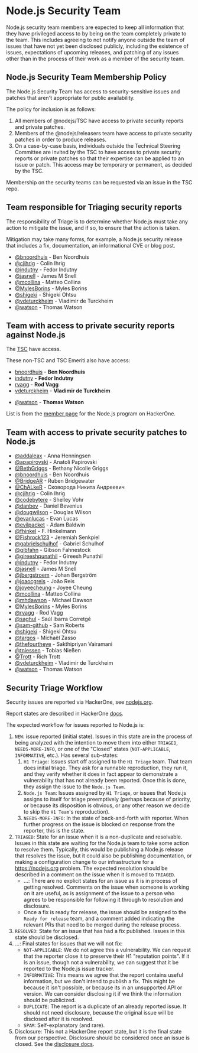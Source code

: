 # Node.js Security Team

Node.js security team members are expected to keep all information that they have
privileged access to by being on the team completely private to the team. This
includes agreeing to not notify anyone outside the team of issues that have not
yet been disclosed publicly, including the existence of issues, expectations of
upcoming releases, and patching of any issues other than in the process of their
work as a member of the security team.

## Node.js Security Team Membership Policy

The Node.js Security Team has access to security-sensitive issues and patches
that aren't appropriate for public availability.

The policy for inclusion is as follows:

1. All members of @nodejs/TSC have access to private security reports and
   private patches.
2. Members of the @nodejs/releasers team
   have access to private security patches in order to produce releases.
3. On a case-by-case basis, individuals outside the Technical Steering
   Committee are invited by the TSC to have access to private security reports
   or private patches so that their expertise can be applied to an issue or
   patch. This access may be temporary or permanent, as decided by the TSC.

Membership on the security teams can be requested via an issue in the TSC repo.

## Team responsible for Triaging security reports

The responsibility of Triage is to determine whether Node.js must take any
action to mitigate the issue, and if so, to ensure that the action is taken.

Mitigation may take many forms, for example, a Node.js security release that
includes a fix, documentation, an informational CVE or blog post.

<!-- ncu-team-sync.team(nodejs/security-triage) -->

- [@bnoordhuis](https://github.com/bnoordhuis) - Ben Noordhuis
- [@cjihrig](https://github.com/cjihrig) - Colin Ihrig
- [@indutny](https://github.com/indutny) - Fedor Indutny
- [@jasnell](https://github.com/jasnell) - James M Snell
- [@mcollina](https://github.com/mcollina) - Matteo Collina
- [@MylesBorins](https://github.com/MylesBorins) - Myles Borins
- [@shigeki](https://github.com/shigeki) - Shigeki Ohtsu
- [@vdeturckheim](https://github.com/vdeturckheim) - Vladimir de Turckheim
- [@watson](https://github.com/watson) - Thomas Watson

<!-- ncu-team-sync end -->

## Team with access to private security reports against Node.js

The [TSC](https://github.com/nodejs/node#tsc-technical-steering-committee)
have access.

These non-TSC and TSC Emeriti also have access:
* [bnoordhuis](https://github.com/bnoordhuis) - **Ben Noordhuis**
* [indutny](https://github.com/indutny) - **Fedor Indutny**
* [rvagg](https://github.com/rvagg) - **Rod Vagg**
* [vdeturckheim](https://github.com/vdeturckheim) - **Vladimir de Turckheim**
- [@watson](https://github.com/watson) - **Thomas Watson**

List is from the [member page](https://hackerone.com/nodejs/team_members) for
the Node.js program on HackerOne.

## Team with access to private security patches to Node.js

<!-- ncu-team-sync.team(nodejs-private/security) -->

- [@addaleax](https://github.com/addaleax) - Anna Henningsen
- [@apapirovski](https://github.com/apapirovski) - Anatoli Papirovski
- [@BethGriggs](https://github.com/BethGriggs) - Bethany Nicolle Griggs
- [@bnoordhuis](https://github.com/bnoordhuis) - Ben Noordhuis
- [@BridgeAR](https://github.com/BridgeAR) - Ruben Bridgewater
- [@ChALkeR](https://github.com/ChALkeR) - Сковорода Никита Андреевич
- [@cjihrig](https://github.com/cjihrig) - Colin Ihrig
- [@codebytere](https://github.com/codebytere) - Shelley Vohr
- [@danbev](https://github.com/danbev) - Daniel Bevenius
- [@dougwilson](https://github.com/dougwilson) - Douglas Wilson
- [@evanlucas](https://github.com/evanlucas) - Evan Lucas
- [@evilpacket](https://github.com/evilpacket) - Adam Baldwin
- [@fhinkel](https://github.com/fhinkel) - F. Hinkelmann
- [@Fishrock123](https://github.com/Fishrock123) - Jeremiah Senkpiel
- [@gabrielschulhof](https://github.com/gabrielschulhof) - Gabriel Schulhof
- [@gibfahn](https://github.com/gibfahn) - Gibson Fahnestock
- [@gireeshpunathil](https://github.com/gireeshpunathil) - Gireesh Punathil
- [@indutny](https://github.com/indutny) - Fedor Indutny
- [@jasnell](https://github.com/jasnell) - James M Snell
- [@jbergstroem](https://github.com/jbergstroem) - Johan Bergström
- [@joaocgreis](https://github.com/joaocgreis) - João Reis
- [@joyeecheung](https://github.com/joyeecheung) - Joyee Cheung
- [@mcollina](https://github.com/mcollina) - Matteo Collina
- [@mhdawson](https://github.com/mhdawson) - Michael Dawson
- [@MylesBorins](https://github.com/MylesBorins) - Myles Borins
- [@rvagg](https://github.com/rvagg) - Rod Vagg
- [@saghul](https://github.com/saghul) - Saúl Ibarra Corretgé
- [@sam-github](https://github.com/sam-github) - Sam Roberts
- [@shigeki](https://github.com/shigeki) - Shigeki Ohtsu
- [@targos](https://github.com/targos) - Michaël Zasso
- [@thefourtheye](https://github.com/thefourtheye) - Sakthipriyan Vairamani
- [@tniessen](https://github.com/tniessen) - Tobias Nießen
- [@Trott](https://github.com/Trott) - Rich Trott
- [@vdeturckheim](https://github.com/vdeturckheim) - Vladimir de Turckheim
- [@watson](https://github.com/watson) - Thomas Watson

<!-- ncu-team-sync end -->

## Security Triage Workflow

Security issues are reported via HackerOne, see [nodejs.org](https://nodejs.org/en/security/#reporting-a-bug-in-node-js).

Report states are described in HackerOne [docs](https://docs.hackerone.com/programs/report-states.html).

The expected workflow for issues reported to Node.js is:

1. `NEW`: issue reported (initial state).  Issues in this state are in the
   process of being analyzed with the intention to move them into either
   `TRIAGED`, `NEEDS-MORE-INFO`, or one of the "Closed" states
   (`NOT-APPLICABLE`, `INFORMATIVE`, etc.). Has several sub-states:
   1. `H1 Triage`: Issues start off assigned to the `H1 Triage` team. That team
      does initial triage. They ask for a runnable reproduction, they run it,
      and they verify whether it does in fact appear to demonstrate a
      vulnerability that has not already been reported. Once this is done, they
      assign the issue to the `Node.js Team`.
   2. `Node.js Team`: Issues assigned by `H1 Triage`, or issues that Node.js
      assigns to itself for triage preemptively (perhaps because of priority, or
      because its disposition is obvious, or any other reason we decide to
      skip the `H1 Team`'s reproduction).
   3. `NEEDS-MORE-INFO`: In the state of back-and-forth with reporter.
      When further progress on the issue is blocked on response from the reporter,
      this is the state.
2. `TRIAGED`: State for an issue when it is a non-duplicate and resolvable.
   Issues in this state are waiting for the Node.js team to take some action to
   resolve them. Typically, this would be publishing a Node.js release that
   resolves the issue, but it could also be publishing documentation, or making
   a configuration change to our infrastructure for a https://nodejs.org
   problem. The expected resolution should be described in a comment on the
   issue when it is moved to `TRIAGED`.
   - ...: There are no explicit states for an issue as it is in process of
     getting resolved. Comments on the issue when someone is working on it are
     useful, as is assignment of the issue to a person who agrees to be
     responsible for following it through to resolution and disclosure.
   - Once a fix is ready for release, the issue should be assigned to the
     `Ready for release` team, and a comment added indicating the relevant PRs that
     need to be merged during the release process.
5. `RESOLVED`: State for an issue that has had a fix published. Issues in this
   state should be disclosed.
6. ...: Final states for issues that we will not fix:
   - `NOT-APPLICABLE`: We do not agree this a vulnerability. We can request
     that the reporter close it to preserve their H1 "reputation points".  If
     it is an issue, though not a vulnerability, we can suggest that it be
     reported to the Node.js issue tracker.
   - `INFORMATIVE`: This means we agree that the report contains useful
     information, but we don't intend to publish a fix. This might be because
     it isn't possible, or because its in an unsupported API or version. We
     can consider disclosing it if we  think the information should be
     publicized.
   - `DUPLICATE`: The report is a duplicate of an already reported issue. It
     should not need disclosure, because the original issue will be disclosed
     after it is resolved.
   - `SPAM`: Self-explanatory (and rare).
7. Disclosure: This not a HackerOne report state, but it is the final state
   from our perspective. Disclosure should be considered once an issue is
   closed. See the
   [disclosure docs](https://docs.hackerone.com/programs/disclosure.html).
